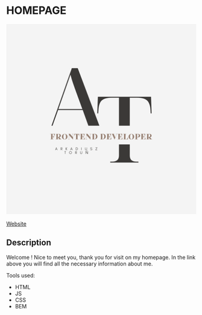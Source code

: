 # HOMEPAGE

![alternatywny teskt](/image/AT.png)



[Website](https://arkadiusz0809.github.io/Homepage/)

## Description

Welcome ! 
Nice to meet you, thank you for visit on my homepage. 
In the link above you will find all the necessary information about me. 


Tools used:
- HTML
- JS
- CSS
- BEM